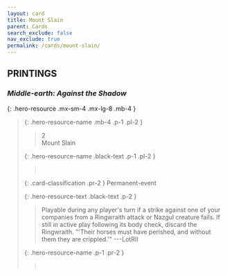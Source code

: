 ```yaml
---
layout: card
title: Mount Slain
parent: Cards
search_exclude: false
nav_exclude: true
permalink: /cards/mount-slain/
---
```


## PRINTINGS


### _Middle-earth: Against the Shadow_

{: .hero-resource .mx-sm-4 .mx-lg-8 .mb-4 }
> {: .hero-resource-name .mb-4 .p-1 .pl-2 }
> > <div class="card-mp">2</div>
> > <div class="card-name">Mount Slain</div>
>
> {: .hero-resource-name .black-text .p-1 .pl-2 }
> > &nbsp;
>
> {: .card-classification .pr-2 }
> Permanent-event
>
> {: .hero-resource-text .black-text .p-2 }
> > Playable during any player's turn if a strike against one of your companies from a Ringwraith attack or Nazgul creature fails. If still in active play following its body check, discard the Ringwraith.  "'Their horses must have perished, and without them they are crippled.'" ---LotRII 
> 
> {: .hero-resource-name .p-1 .pr-2 }
> > <div class="card-shield"></div>
> > <div class="card-corruption">&nbsp;</div>
